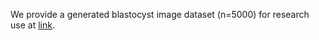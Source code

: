We provide a generated blastocyst image dataset (n=5000) for research use at [link](https://drive.google.com/drive/folders/16gy31GX0mogtsdMIZENipdVy97X-GF4P?usp=drive_link).
